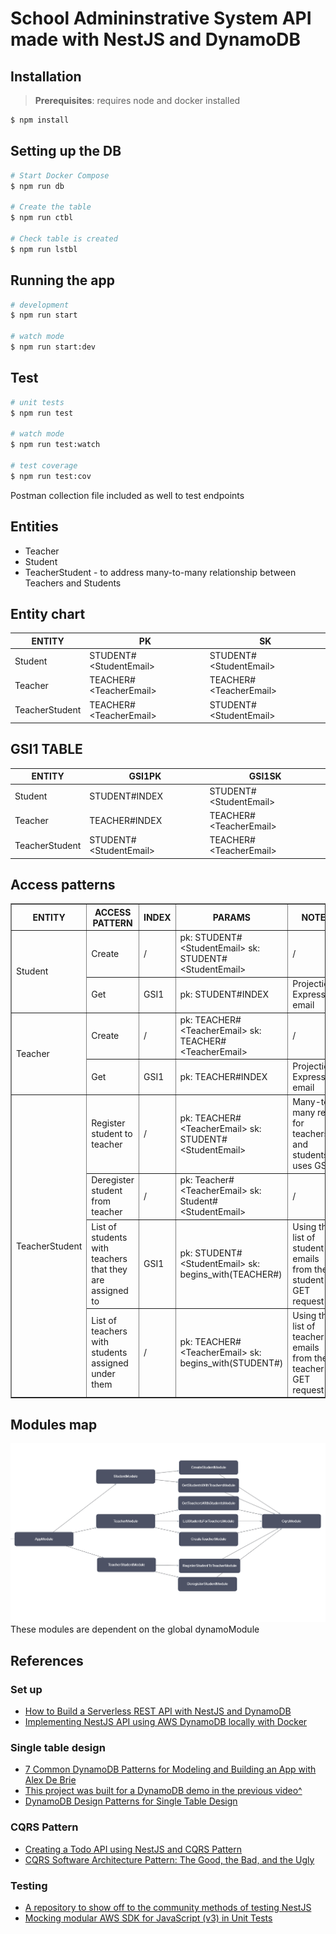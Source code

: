 # School Admininstrative System API made with NestJS and DynamoDB

## Installation
> **Prerequisites**: requires node and docker installed

```bash
$ npm install
```

## Setting up the DB

```bash
# Start Docker Compose
$ npm run db

# Create the table
$ npm run ctbl

# Check table is created
$ npm run lstbl
```

## Running the app

```bash
# development
$ npm run start

# watch mode
$ npm run start:dev
```

## Test

```bash
# unit tests
$ npm run test

# watch mode
$ npm run test:watch

# test coverage
$ npm run test:cov
```
Postman collection file included as well to test endpoints

## Entities

- Teacher
- Student
- TeacherStudent - to address many-to-many relationship between Teachers and Students

## Entity chart

<table>
  <thead>
    <tr>
      <th>ENTITY</th>
      <th>PK</th>
      <th>SK</th>
    </tr>
  </thead>
  <tbody>
    <tr>
      <td>Student</td>
      <td>STUDENT#&lt;StudentEmail&gt;</td>
      <td>STUDENT#&lt;StudentEmail&gt;</td>
    </tr>
    <tr>
      <td>Teacher</td>
      <td>TEACHER#&lt;TeacherEmail&gt;</td>
      <td>TEACHER#&lt;TeacherEmail&gt;</td>
    </tr>
    <tr>
      <td>TeacherStudent</td>
      <td>TEACHER#&lt;TeacherEmail&gt;</td>
      <td>STUDENT#&lt;StudentEmail&gt;</td>
    </tr>
  </tbody>
</table>

## GSI1 TABLE

<table>
  <thead>
    <tr>
      <th>ENTITY</th>
      <th>GSI1PK</th>
      <th>GSI1SK</th>
    </tr>
  </thead>
  <tbody>
    <tr>
      <td>Student</td>
      <td>STUDENT#INDEX</td>
      <td>STUDENT#&lt;StudentEmail&gt;</td>
    </tr>
    <tr>
      <td>Teacher</td>
      <td>TEACHER#INDEX</td>
      <td>TEACHER#&lt;TeacherEmail&gt;</td>
    </tr>
    <tr>
      <td>TeacherStudent</td>
      <td>STUDENT#&lt;StudentEmail&gt;</td>
      <td>TEACHER#&lt;TeacherEmail&gt;</td>
    </tr>
  </tbody>
</table>

## Access patterns

<table border="1">
  <thead>
    <tr>
      <th>ENTITY</th>
      <th>ACCESS PATTERN</th>
      <th>INDEX</th>
      <th>PARAMS</th>
      <th>NOTES</th>
    </tr>
  </thead>
  <tbody>
    <tr>
      <td rowspan="2">Student</td>
      <td>Create</td>
      <td>/</td>
      <td>pk: STUDENT#&lt;StudentEmail&gt; sk: STUDENT#&lt;StudentEmail&gt;</td>
      <td>/</td>
    </tr>
    <tr>
      <td>Get</td>
      <td>GSI1</td>
      <td>pk: STUDENT#INDEX</td>
      <td>Projection Expression: email</td>
    </tr>
    <tr>
      <td rowspan="2">Teacher</td>
      <td>Create</td>
      <td>/</td>
      <td>pk: TEACHER#&lt;TeacherEmail&gt; sk: TEACHER#&lt;TeacherEmail&gt;</td>
      <td>/</td>
    </tr>
    <tr>
      <td>Get</td>
      <td>GSI1</td>
      <td>pk: TEACHER#INDEX</td>
      <td>Projection Expression: email</td>
    </tr>
    <tr>
      <td rowspan="4">TeacherStudent</td>
      <td>Register student to teacher</td>
      <td>/</td>
      <td>pk: TEACHER#&lt;TeacherEmail&gt; sk: STUDENT#&lt;StudentEmail&gt;</td>
      <td>Many-to-many rel for teachers and students, uses GSI1</td>
    </tr>
    <tr>
      <td>Deregister student from teacher</td>
      <td>/</td>
      <td>pk: Teacher#&lt;TeacherEmail&gt; sk: Student#&lt;StudentEmail&gt;</td>
      <td>/</td>
    </tr>
    <tr>
      <td>List of students with teachers that they are assigned to</td>
      <td>GSI1</td>
      <td>pk: STUDENT#&lt;StudentEmail&gt; sk: begins_with(TEACHER#)</td>
      <td>Using the list of student emails from the student GET request</td>
    </tr>
    <tr>
      <td>List of teachers with students assigned under them</td>
      <td>/</td>
      <td>pk: TEACHER#&lt;TeacherEmail&gt; sk: begins_with(STUDENT#)</td>
      <td>Using the list of teacher emails from the teacher GET request</td>
    </tr>
  </tbody>
</table>

## Modules map

![Module](module-map.png)
These modules are dependent on the global dynamoModule

## References
### Set up
- [How to Build a Serverless REST API with NestJS and DynamoDB](https://serverlesscorner.com/how-to-build-a-serverless-rest-api-with-nestjs-and-dynamodb-7b58b5b59bf6)
- [Implementing NestJS API using AWS DynamoDB locally with Docker](https://ututuv.medium.com/implementing-nestjs-api-using-aws-dynamodb-locally-with-docker-84371d79f2c)
### Single table design
- [7 Common DynamoDB Patterns for Modeling and Building an App with Alex De Brie](https://www.youtube.com/watch?v=Q6-qWdsa8a4)
- [This project was built for a DynamoDB demo in the previous video^](https://github.com/alexdebrie/dynamodb-instagram?tab=readme-ov-file)
- [DynamoDB Design Patterns for Single Table Design](https://www.serverlesslife.com/DynamoDB_Design_Patterns_for_Single_Table_Design.html)
### CQRS Pattern
- [Creating a Todo API using NestJS and CQRS Pattern](https://engcfraposo.medium.com/creating-a-todo-api-using-nestjs-and-cqrs-pattern-8dd27dec9182)
- [CQRS Software Architecture Pattern: The Good, the Bad, and the Ugly](https://medium.com/@emer.kurbegovic/cqrs-software-architecture-pattern-the-good-the-bad-and-the-ugly-efe48e8dcd14)
### Testing
- [A repository to show off to the community methods of testing NestJS](https://github.com/jmcdo29/testing-nestjs)
- [Mocking modular AWS SDK for JavaScript (v3) in Unit Tests](https://aws.amazon.com/blogs/developer/mocking-modular-aws-sdk-for-javascript-v3-in-unit-tests/)
